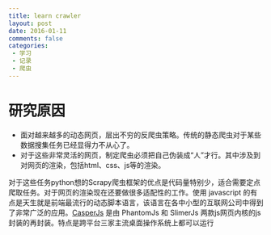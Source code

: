 ```yaml
---
title: learn crawler
layout: post
date: 2016-01-11
comments: false
categories:
 - 学习
 - 记录
 - 爬虫
---
```

#  研究原因
* 面对越来越多的动态网页，层出不穷的反爬虫策略。传统的静态爬虫对于某些数据搜集任务已经显得力不从心了。
* 对于这些非常灵活的网页，制定爬虫必须把自己伪装成“人”才行。其中涉及到对网页的渲染，包括html、css、js等的渲染。

对于这些任务python想的Scrapy爬虫框架的优点是代码量特别少，适合需要定点爬取任务。对于网页的渲染现在还要做很多适配性的工作。使用 javascript 的有点是天生就是前端最流行的动态脚本语言，该语言在各中小型的互联网公司中得到了非常广泛的应用。[CasperJs](https://github.com/n1k0/casperjs) 是由 PhantomJs 和 SlimerJs 两款js网页内核的js封装的再封装。特点是跨平台三家主流桌面操作系统上都可以运行
